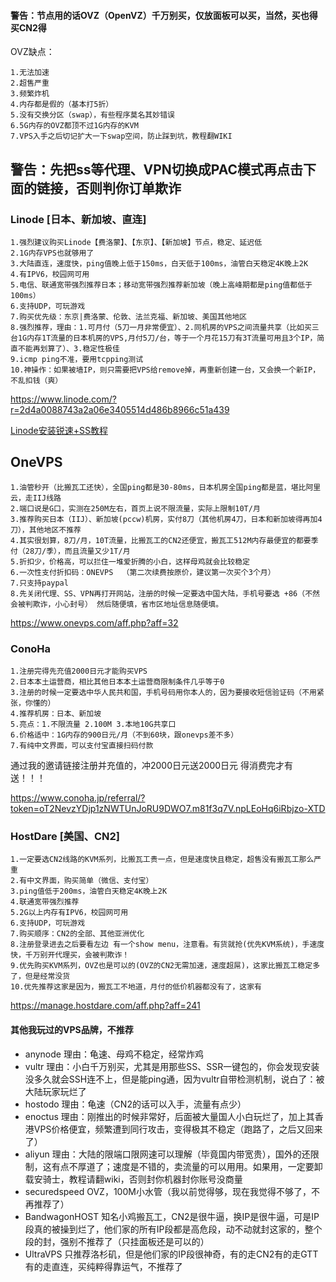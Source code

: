 #### 警告：节点用的话OVZ（OpenVZ）千万别买，仅放面板可以买，当然，买也得买CN2得
OVZ缺点：
````
1.无法加速
2.超售严重
3.频繁炸机
4.内存都是假的（基本打5折）
5.没有交换分区（swap），有些程序莫名其妙错误
6.5G内存的OVZ都顶不过1G内存的KVM
7.VPS入手之后切记扩大一下swap空间，防止踩到坑，教程翻WIKI
````

## 警告：先把ss等代理、VPN切换成PAC模式再点击下面的链接，否则判你订单欺诈

### Linode [日本、新加坡、直连]
````
1.强烈建议购买Linode【费洛蒙】、【东京】、【新加坡】节点，稳定、延迟低
2.1G内存VPS也就够用了
3.大陆直连，速度快，ping值晚上低于150ms，白天低于100ms，油管白天稳定4K晚上2K
4.有IPV6，校园网可用
5.电信、联通宽带强烈推荐日本；移动宽带强烈推荐新加坡（晚上高峰期都是ping值都低于100ms）
6.支持UDP，可玩游戏
7.购买优先级：东京|费洛蒙、伦敦、法兰克福、新加坡、美国其他地区
8.强烈推荐，理由：1.可月付（5刀一月非常便宜）、2.同机房的VPS之间流量共享（比如买三台1G内存1T流量的日本机房的VPS,月付5刀/台，等于一个月花15刀有3T流量可用且3个IP，简直不能再划算了）、3.稳定性极佳
9.icmp ping不准，要用tcpping测试
10.神操作：如果被墙IP，则只需要把VPS给remove掉，再重新创建一台，又会换一个新IP，不乱扣钱（爽）
````
https://www.linode.com/?r=2d4a0088743a2a06e3405514d486b8966c51a439

[Linode安装锐速+SS教程](https://github.com/ssrpanel/SSRPanel/wiki/Linode%EF%BC%88CentOS7%EF%BC%89%E5%AE%89%E8%A3%85%E9%94%90%E9%80%9F-SS)

## OneVPS
```
1.油管秒开（比搬瓦工还快），全国ping都是30-80ms，日本机房全国ping都是蓝，堪比阿里云，走IIJ线路
2.端口说是G口，实测在250M左右，首页上说不限流量，实际上限制10T/月
3.推荐购买日本（IIJ）、新加坡(pccw)机房，实付8刀（其他机房4刀，日本和新加坡得再加4刀），其他地区不推荐
4.其实很划算，8刀/月，10T流量，比搬瓦工的CN2还便宜，搬瓦工512M内存最便宜的都要季付（28刀/季），而且流量又少1T/月
5.折扣少，价格高，可以拦住一堆爱折腾的小白，这样母鸡就会比较稳定
6.一次性支付折扣码：ONEVPS  （第二次续费按原价，建议第一次买个3个月）
7.只支持paypal
8.先关闭代理、SS、VPN再打开网站，注册的时候一定要选中国大陆，手机号要选 +86（不然会被判欺诈，小心封号） 然后随便填，省市区地址信息随便填。
```
https://www.onevps.com/aff.php?aff=32

### ConoHa
```
1.注册完得先充值2000日元才能购买VPS
2.日本本土运营商，相比其他日本本土运营商限制条件几乎等于0
3.注册的时候一定要选中华人民共和国，手机号码用你本人的，因为要接收短信验证码（不用紧张，你懂的）
4.推荐机房：日本、新加坡
5.亮点：1.不限流量 2.100M 3.本地10G共享口
6.价格适中：1G内存的900日元/月（不到60块，跟onevps差不多）
7.有纯中文界面，可以支付宝直接扫码付款
```
通过我的邀请链接注册并充值的，冲2000日元送2000日元
得消费完才有送！！！

https://www.conoha.jp/referral/?token=oT2NevzYDjp1zNWTUnJoRU9DWO7.m81f3q7V.npLEoHq6iRbjzo-XTD

### HostDare [美国、CN2]
```
1.一定要选CN2线路的KVM系列，比搬瓦工贵一点，但是速度快且稳定，超售没有搬瓦工那么严重
2.有中文界面，购买简单（微信、支付宝）
3.ping值低于200ms，油管白天稳定4K晚上2K
4.联通宽带强烈推荐
5.2G以上内存有IPV6，校园网可用
6.支持UDP，可玩游戏
7.购买顺序：CN2的全部、其他亚洲优化
8.注册登录进去之后要看左边 有一个show menu，注意看。有货就抢(优先KVM系统)，手速度快，千万别开代理买，会被判欺诈！
9.优先购买KVM系列，OVZ也是可以的(OVZ的CN2无需加速，速度超屌)，这家比搬瓦工稳定多了，但是经常没货
10.优先推荐这家是因为，搬瓦工不地道，月付的低价机器都没有了，这家有
```
https://manage.hostdare.com/aff.php?aff=241


#### 其他我玩过的VPS品牌，不推荐
- anynode 理由：龟速、母鸡不稳定，经常炸鸡
- vultr 理由：小白千万别买，尤其是用那些SS、SSR一键包的，你会发现安装没多久就会SSH连不上，但是能ping通，因为vultr自带检测机制，说白了：被大陆玩家玩烂了
- hostodo 理由：龟速（CN2的话可以入手，流量有点少）
- enoctus 理由：刚推出的时候非常好，后面被大量国人小白玩烂了，加上其香港VPS价格便宜，频繁遭到同行攻击，变得极其不稳定（跑路了，之后又回来了）
- aliyun 理由：大陆的限端口限网速可以理解（毕竟国内带宽贵），国外的还限制，这有点不厚道了；速度是不错的，卖流量的可以用用。如果用，一定要卸载安骑士，教程请翻wiki，否则封你机器封你账号没商量
- securedspeed OVZ，100M小水管（我以前觉得够，现在我觉得不够了，不再推荐了）
- BandwagonHOST 知名小鸡搬瓦工，CN2是很牛逼，换IP是很牛逼，可是IP段真的被操到烂了，他们家的所有IP段都是高危段，动不动就封这家的，整个段的封，强别不推荐了（只挂面板还是可以的）
- UltraVPS 只推荐洛杉矶，但是他们家的IP段很神奇，有的走CN2有的走GTT有的走直连，买纯粹得靠运气，不推荐了